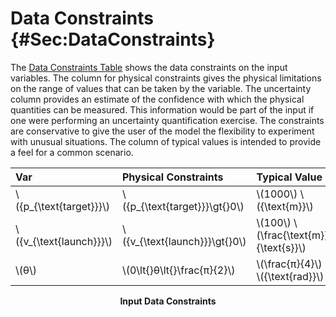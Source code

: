 # Data Constraints {#Sec:DataConstraints}

The [Data Constraints Table](./SecDataConstraints.md#Table:InDataConstraints) shows the data constraints on the input variables. The column for physical constraints gives the physical limitations on the range of values that can be taken by the variable. The uncertainty column provides an estimate of the confidence with which the physical quantities can be measured. This information would be part of the input if one were performing an uncertainty quantification exercise. The constraints are conservative to give the user of the model the flexibility to experiment with unusual situations. The column of typical values is intended to provide a feel for a common scenario.

<div id="Table:InDataConstraints"></div>

|Var                       |Physical Constraints            |Typical Value                            |Uncert.    |
|:-------------------------|:-------------------------------|:----------------------------------------|:----------|
|\\({p\_{\text{target}}}\\)|\\({p\_{\text{target}}}\gt{}0\\)|\\(1000\\) \\({\text{m}}\\)              |10\\(\\%\\)|
|\\({v\_{\text{launch}}}\\)|\\({v\_{\text{launch}}}\gt{}0\\)|\\(100\\) \\(\frac{\text{m}}{\text{s}}\\)|10\\(\\%\\)|
|\\(θ\\)                   |\\(0\lt{}θ\lt{}\frac{π}{2}\\)   |\\(\frac{π}{4}\\) \\({\text{rad}}\\)     |10\\(\\%\\)|

**<p align="center">Input Data Constraints</p>**

